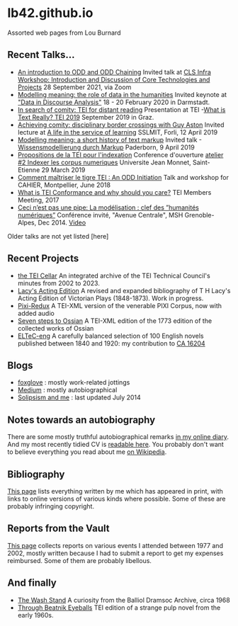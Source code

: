 # lb42.github.io
Assorted web pages from Lou Burnard 

## Recent Talks...
 - [An introduction to ODD and ODD Chaining](Talks/2021-09-28-odd.pdf) Invited talk at [CLS Infra Workshop: Introduction and Discussion of Core Technologies and Projects](https://clsinfra.io/events/upcomingevents/) 28 September 2021, via Zoom
 - [Modelling meaning: the role of data in the humanities](Talks/2020-02-darmstadt.html) Invited keynote at ["Data in Discourse
Analysis"](https://www.linglit.tu-darmstadt.de/institutlinglit/mitarbeitende/marcusmueller/tagungen_und_workshops/index~1.de.jsp)
 18 - 20 February 2020 in Darmstadt.
 - [In search of comity: TEI for distant reading](https://zenodo.org/record/3552489) Presentation at TEI
 -[What is Text Really?  TEI 2019](https://gams.uni-graz.at/context) September 2019 in  Graz.
 - [Achieving comity: disciplinary border crossings with Guy Aston](Talks/2019-04-forli-talk.html) Invited lecture at [A life in the service of learning](../media/guyPoster.pdf) SSLMIT, Forli, 12 April 2019
 - [Modelling meaning: a short history of text markup](Talks/2019-04-paderborn.html) Invited talk 
 -[Wissensmodellierung durch Markup](https://kw.uni-paderborn.de/angebote-initiativen/ringvorlesungen-soso-2019/wissensmodellierung-durch-markup/) Paderborn, 9 April 2019
 - [Propositions de la TEI pour l'indexation](Talks/2019-03-stEtienne.html) Conference d'ouverture [atelier #2
Indexer les corpus numeriques](media/SaintEtienne.pdf) Universite Jean Monnet, Saint-Etienne 29 March 2019
 - [Comment maîtriser le tigre TEI : An ODD Initiation](Talks/2018-06-montpellier.pdf) Talk and workshop for CAHIER, Montpellier, June 2018
 - [What is TEI Conformance and why should you   care?](Talks/2017-11-victoria.pdf) TEI Members Meeting, 2017
 - [Ceci n’est pas une pipe: La modélisation : clef des ”humanités numériques”](Talks/2014-12-grenoble.pdf) Conférence invité, "Avenue Centrale", MSH Grenoble-Alpes, Dec 2014. [Video](https://www.youtube.com/watch?v=Qo_iQy7Ihcg)

Older talks are not yet listed [here]

## Recent Projects
 - [the TEI Cellar](https://lb42.github.io/theCellar/tcMins/index.html) An integrated archive of the TEI Technical Council's minutes from 2002 to 2023. 
 -  [Lacy's Acting Edition](https://lb42.github.io/Lacy/lacyCatalogue.html) A revised and expanded bibliography of T H Lacy's Acting Edition of Victorian Plays (1848-1873). Work in progress.
 - [Pixi-Redux](https://lb42.github.io/PIXI/) A TEI-XML version of the venerable PIXI Corpus, now with added audio
 - [Seven steps to Ossian](https://github.com/lb42/Ossian-1773) A TEI-XML edition of the 1773 edition of the collected works of Ossian
 - [ELTeC-eng](https://distantreading.github.io/ELTeC/eng/) A carefully balanced selection of 100 English novels published between 1840 and 1920: my contribution to [CA 16204](https://distant-reading.net) 
 
## Blogs
 
 - [foxglove](https://foxglove.hypotheses.org/) : mostly work-related jottings 
 - [Medium](https://medium.com/@louBurnard) : mostly autobiographical 
 - [Solipsism and me](https://louburnard.wordpress.com/) : last updated July 2014
 
## Notes towards an autobiography
There are some 
mostly truthful autobiographical remarks [in my online diary](Diary/index.html). And my most recently tidied CV is [readable here](W/cv6.html). You probably don't want to believe everything you read about me [on Wikipedia](https://en.wikipedia.org/wiki/Lou_Burnard).

## Bibliography
 [This page](W/operaOmnia.html) lists everything written by me which has appeared 
 in print, with links to online versions of various kinds where possible.  Some of these
are probably infringing copyright.

## Reports from the Vault
[This page](W/collectedReports.html) collects reports on various events I attended between 1977 and 2002, 
  mostly written because I had to submit a report to get my expenses reimbursed. Some of them are probably libellous.
  
## And finally
 - [The Wash Stand](W/washStand.html)  A curiosity from the Balliol Dramsoc Archive, circa 1968
 - [Through Beatnik Eyeballs](W/beatnikEyeballs.html) TEI edition of a strange pulp novel from the early 1960s.

 
  
  

 
